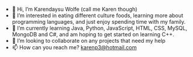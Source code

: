 - 👋 Hi, I’m Karendaysu Wolfe (call me Karen though)
- 👀 I’m interested in eating different culture foods, learning more about programming languages, and just enjoy spending time with my family.
- 🌱 I’m currently learning Java, Python, JavaScript, HTML, CSS, MySQL, MongoDB and C#, and am hoping to get started on learning C++.
- 💞️ I’m looking to collaborate on any projects that need my help
- 📫 How can you reach me?  karenp3@hotmail.com

<!---
karendaysuwolfe/karendaysuwolfe is a ✨ special ✨ repository because its `README.md` (this file) appears on your GitHub profile.
You can click the Preview link to take a look at your changes.
--->
